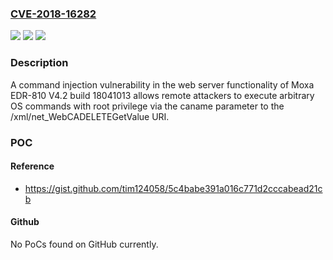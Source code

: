 ### [CVE-2018-16282](https://cve.mitre.org/cgi-bin/cvename.cgi?name=CVE-2018-16282)
![](https://img.shields.io/static/v1?label=Product&message=n%2Fa&color=blue)
![](https://img.shields.io/static/v1?label=Version&message=n%2Fa&color=blue)
![](https://img.shields.io/static/v1?label=Vulnerability&message=n%2Fa&color=brighgreen)

### Description

A command injection vulnerability in the web server functionality of Moxa EDR-810 V4.2 build 18041013 allows remote attackers to execute arbitrary OS commands with root privilege via the caname parameter to the /xml/net_WebCADELETEGetValue URI.

### POC

#### Reference
- https://gist.github.com/tim124058/5c4babe391a016c771d2cccabead21cb

#### Github
No PoCs found on GitHub currently.

